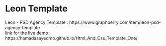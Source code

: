 # Leon Template
<div>Leon - PSD Agency Template : https://www.graphberry.com/item/leon-psd-agency-template</div>
<div>link for the live demo : https://hamadasayedmo.github.io/Html_And_Css_Template_One/</div>
